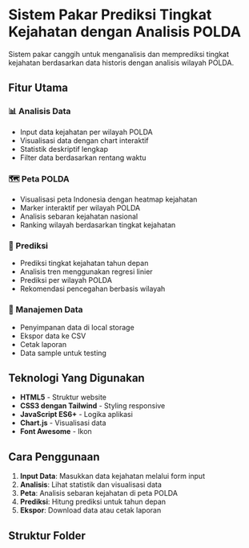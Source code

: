 # Sistem Pakar Prediksi Tingkat Kejahatan dengan Analisis POLDA

Sistem pakar canggih untuk menganalisis dan memprediksi tingkat kejahatan berdasarkan data historis dengan analisis wilayah POLDA.

## Fitur Utama

### 📊 Analisis Data
- Input data kejahatan per wilayah POLDA
- Visualisasi data dengan chart interaktif
- Statistik deskriptif lengkap
- Filter data berdasarkan rentang waktu

### 🗺️ Peta POLDA
- Visualisasi peta Indonesia dengan heatmap kejahatan
- Marker interaktif per wilayah POLDA
- Analisis sebaran kejahatan nasional
- Ranking wilayah berdasarkan tingkat kejahatan

### 🔮 Prediksi
- Prediksi tingkat kejahatan tahun depan
- Analisis tren menggunakan regresi linier
- Prediksi per wilayah POLDA
- Rekomendasi pencegahan berbasis wilayah

### 💾 Manajemen Data
- Penyimpanan data di local storage
- Ekspor data ke CSV
- Cetak laporan
- Data sample untuk testing

## Teknologi Yang Digunakan

- **HTML5** - Struktur website
- **CSS3 dengan Tailwind** - Styling responsive
- **JavaScript ES6+** - Logika aplikasi
- **Chart.js** - Visualisasi data
- **Font Awesome** - Ikon

## Cara Penggunaan

1. **Input Data**: Masukkan data kejahatan melalui form input
2. **Analisis**: Lihat statistik dan visualisasi data
3. **Peta**: Analisis sebaran kejahatan di peta POLDA
4. **Prediksi**: Hitung prediksi untuk tahun depan
5. **Ekspor**: Download data atau cetak laporan

## Struktur Folder
